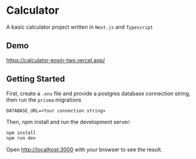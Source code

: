 # Calculator
A basic calculator project written in `Next.js` and `Typescript`

## Demo
https://calculator-eosin-two.vercel.app/

## Getting Started
First, create a `.env` file and provide a postgres database connection string, then run the `prisma` migrations
```
DATABASE_URL=<Your connection string>
```

Then, npm install and run the development server:
```bash
npm install
npm run dev

```

Open [http://localhost:3000](http://localhost:3000) with your browser to see the result.

 
